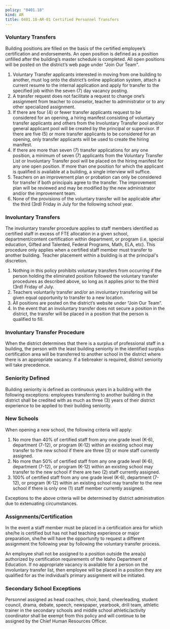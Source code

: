 ```yaml
---
policy: "0401.18"
kind: AR
title: 0401.18-AR-01 Certified Personnel Transfers
---
```


### Voluntary Transfers

Building positions are filled on the basis of the certified employee’s certification and endorsements.  An open position is defined as a position unfilled after the building’s master schedule is completed.  All open positions will be posted on the district’s web page under "Join Our Team".

1. Voluntary Transfer applicants interested in moving from one building to another, must log onto the district’s online application system, attach a current resume to the internal application and apply for transfer to the specified job within the seven (7) day vacancy posting.
2. A transfer request does not facilitate a request to change one’s assignment from teacher to counselor, teacher to administrator or to any other specialized assignment.
3. If there are four (4) or fewer transfer applicants request to be considered for an opening, a hiring manifest consisting of voluntary transfer applicants and others from the Involuntary Transfer pool and/or general applicant pool will be created by the principal or supervisor.  If there are five (5) or more transfer applicants to be considered for an opening, only transfer applicants will be used to create the hiring manifest.
4. If there are more than seven (7) transfer applications for any one position, a minimum of seven (7) applicants from the Voluntary Transfer List or Involuntary Transfer pool will be placed on the hiring manifest for any one open position.  If more than one position for which the applicant is qualified is available at a building, a single interview will suffice.
5. Teachers on an improvement plan or probation can only be considered for transfer if both principals agree to the transfer.  The improvement plan will be reviewed and may be modified by the new administrator and/or the improvement team.
6. None of the provisions of the voluntary transfer will be applicable after the third (3rd) Friday in July for the following school year.

### Involuntary Transfers

  
The involuntary transfer procedure applies to staff members identified as certified staff in excess of FTE allocation in a given school, department/content certification within department, or program (i.e, special education, Gifted and Talented, Federal Programs, Math, ELA, etc).  This procedure only applies when a certified staff member must transfer to another building.  Teacher placement within a building is at the principal's discretion.
  
1. Nothing in this policy prohibits voluntary transfers from occurring if the person holding the eliminated position followed the voluntary transfer procedures as described above, so long as it applies prior to the third (3rd) Friday of July.
2. Teachers voluntarily transfer and/or an involuntary transfering will be given equal opportunity to transfer to a new location.
3. All positions are posted on the district’s website under “Join Our Team”.
4. In the event that an involuntary transfer does not secure a position in the district, the transfer will be placed in a position that the person is qualified to fill.

### Involuntary Transfer Procedure

  
When the district determines that there is a surplus of professional staff in a building, the person with the least building seniority in the identified surplus certification area will be transferred to another school in the district where there is an appropriate vacancy.  If a tiebreaker is required, district seniority will take precedence.

### Seniority Defined

Building seniority is defined as continuous years in a building with the following exceptions:  employees transferring to another building in the district shall be credited with as much as three (3) years of their district experience to be applied to their building seniority.

### New Schools

When opening a new school, the following criteria will apply:

1. No more than 40% of certified staff from any one grade level (K-6), department (7-12), or program (K-12) within an existing school may transfer to the new school if there are three (3) or more staff currently assigned.  
2. No more than 50% of certified staff from any one grade level (K-6), department (7-12), or program (K-12) within an existing school may transfer to the new school if there are two (2) staff currently assigned.  
3. 100% of certified staff from any one grade level (K-6), department (7-12), or program (K-12) within an existing school may transfer to the new school if there is only one (1) staff member currently assigned.

Exceptions to the above criteria will be determined by district administration due to extenuating circumstances.

### Assignments/Certification

In the event a staff member must be placed in a certification area for which she/he is certified but has not had teaching experience or major preparation, she/he will have the opportunity to request a different assignment the following year by following the voluntary transfer process.  
  
An employee shall not be assigned to a position outside the area(s) authorized by certification requirements of the Idaho Department of Education.  If no appropriate vacancy is available for a person on the involuntary transfer list, then employee will be placed in a position they are qualified for as the individual’s primary assignment will be initiated.

### Secondary School Exceptions

Personnel assigned as head coaches, choir, band, cheerleading, student council, drama, debate, speech, newspaper, yearbook, drill team, athletic trainer in the secondary schools and middle school athletic/activity coordinator shall be exempt from this policy and will continue to be assigned by the Chief Human Resources Officer.
